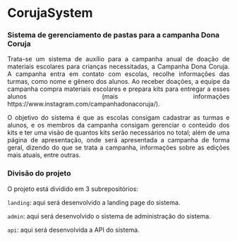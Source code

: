 # CorujaSystem
### Sistema de gerenciamento de pastas para a campanha Dona Coruja

<p align= "justify">Trata-se um sistema de auxílio para a campanha anual de doação de materiais escolares para crianças necessitadas, a Campanha Dona Coruja. A campanha entra em contato com escolas, recolhe informações das turmas, como nome e gênero dos alunos. Ao receber doações, a equipe da campanha compra materiais escolares e prepara kits para entregar a esses alunos (mais informações https://www.instagram.com/campanhadonacoruja/).</p>

<p align= "justify">O objetivo do sistema é que as escolas consigam cadastrar as turmas e alunos, e os membros da campanha consigam gerenciar o conteúdo dos kits e ter uma visão de quantos kits serão necessários no total; além de uma página de apresentação, onde será apresentada a campanha de forma geral, dizendo do que se trata a campanha, informações sobre as edições mais atuais, entre outras.</p>

### Divisão do projeto

O projeto está dividido em 3 subrepositórios:

`landing`: aqui será desenvolvido a landing page do sistema.

`admin`: aqui será desenvolvido o sistema de administração do sistema.

`api`: aqui será desenvolvida a API do sistema.
